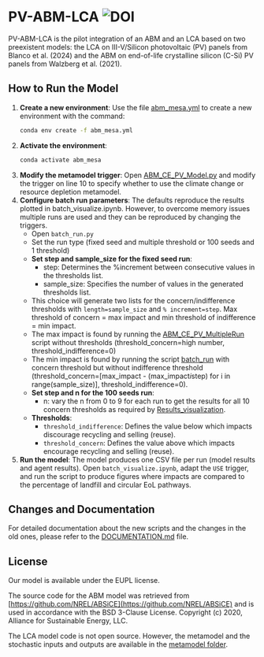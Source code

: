 # PV-ABM-LCA ![DOI](https://zenodo.org/badge/DOI/10.21945/28ef999c-a59f-4217-9a1f-49f285b401af.svg)

PV-ABM-LCA is the pilot integration of an ABM and an LCA based on two preexistent models: the LCA on III-V/Silicon photovoltaic (PV) panels from Blanco et al. (2024) and the ABM on end-of-life crystalline silicon (C-Si) PV panels from Walzberg et al. (2021).

## How to Run the Model

1. **Create a new environment**: Use the file [abm_mesa.yml](ABM_LCA_model/abm_mesa.yml) to create a new environment with the command:
   ```sh
   conda env create -f abm_mesa.yml
   ```
2. **Activate the environment**:
   ```sh
   conda activate abm_mesa
   ```
3. **Modify the metamodel trigger**: Open [ABM_CE_PV_Model.py](ABM_LCA_model/Integrated_ABM/ABM_CE_PV_Model.py) and modify the trigger on line 10 to specify whether to use the climate change or resource depletion metamodel.
4. **Configure batch run parameters**: The defaults reproduce the results plotted in batch_visualize.ipynb. However, to overcome memory issues multiple runs are used and they can be reproduced by changing the triggers.
   - Open `batch_run.py`
   - Set the run type (fixed seed and multiple threshold or 100 seeds and 1 threshold) 
   - **Set step and sample_size for the fixed seed run**:
      - step: Determines the %increment between consecutive values in the thresholds list.
      - sample_size: Specifies the number of values in the generated thresholds list.
   - This choice will generate two lists for the concern/indifference thresholds with `length=sample_size` and `% increment=step`. Max threshold of concern = max impact and min threshold of indifference = min impact.
   - The max impact is found by running the [ABM_CE_PV_MultipleRun](ABM_LCA_model//ABM_CE_PV_MultipleRun.py) script without thresholds (threshold_concern=high number, threshold_indifference=0)
   - The min impact is found by running the script [batch_run](ABM_LCA_model//batch_run.py) with concern threshold but without indifference threshold (threshold_concern=[max_impact - (max_impact*i*step) for i in range(sample_size)], threshold_indifference=0).
   - **Set step and n for the 100 seeds run**:
      - n: vary the n from 0 to 9 for each run to get the results for all 10 concern thresholds as required by [Results_visualization](Results_visualization.ipynb).
   - **Thresholds**:
     - `threshold_indifference`: Defines the value below which impacts discourage recycling and selling (reuse).
     - `threshold_concern`: Defines the value above which impacts encourage recycling and selling (reuse).
5. **Run the model**: The model produces one CSV file per run (model results and agent results). Open `batch_visualize.ipynb`, adapt the `USE` trigger, and run the script to produce figures where impacts are compared to the percentage of landfill and circular EoL pathways.

## Changes and Documentation
For detailed documentation about the new scripts and the changes in the old ones, please refer to the [DOCUMENTATION.md](DOCUMENTATION.md) file.

## License
Our model is available under the EUPL license.

The source code for the ABM model was retrieved from [https://github.com/NREL/ABSiCE](https://github.com/NREL/ABSiCE) and is used in accordance with the BSD 3-Clause License.
Copyright (c) 2020, Alliance for Sustainable Energy, LLC.

The LCA model code is not open source. However, the metamodel and the stochastic inputs and outputs are available in the [metamodel folder](./LCA_metamodel).
